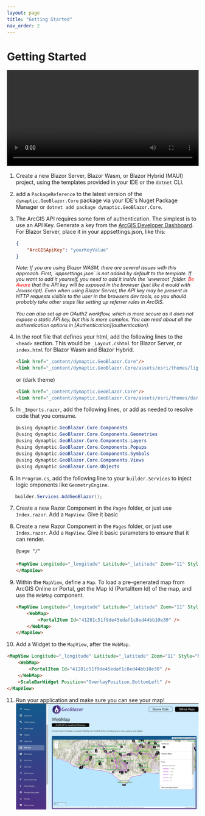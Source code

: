 ```yaml
---
layout: page
title: "Getting Started"
nav_order: 2
---
```

# Getting Started

<video style="width: 100%;" controls>
    <source src="../assets/videos/GeoBlazorDemo1_with_music_and_text.mp4" type="video/mp4">
    Your browser does not support the video tag.
</video>

1. Create a new Blazor Server, Blazor Wasm, or Blazor Hybrid (MAUI) project, using the templates provided in your IDE or
   the `dotnet` CLI.
2. add a `PackageReference` to the latest version of the `dymaptic.GeoBlazor.Core` package via your IDE's Nuget Package
   Manager or `dotnet add package dymaptic.GeoBlazor.Core`.
3. The ArcGIS API requires some form of authentication. The simplest is to use an API Key. Generate a key from the [ArcGIS Developer Dashboard](https://developers.arcgis.com/api-keys/). For Blazor Server, place it in your appsettings.json, like this:

   ```json
   {
       "ArcGISApiKey": "yourKeyValue"
   }
   ```
   <div style="font-size: 0.8rem; font-style: italic; margin-bottom: 1rem;">
   Note: If you are using Blazor WASM, there are several issues with this approach. First, `appsettings.json` is not added by default to the template.
   If you want to add it yourself, you need to add it inside the `wwwroot` folder. 
   <span style="color:red;">Be Aware</span> that the API key will be exposed in the browser 
   (just like it would with Javascript). Even when using Blazor Server, the API key may be present in HTTP requests 
   visible to the user in the browsers dev tools, so you should probably take other steps like setting up referrer rules 
   in ArcGIS.
   </div>
   <div style="font-size: 0.8rem; font-style: italic">
   You can also set up an OAuth2 workflow, which is more secure as it does not expose a static API key, 
   but this is more complex. You can read about all the authentication options in [Authentication](authentication).
   </div>
4. In the root file that defines your html, add the following lines to the `<head>` section.
   This would be `_Layout.cshtml` for Blazor Server, or `index.html` for Blazor Wasm and Blazor Hybrid.

    ```html
    <link href="_content/dymaptic.GeoBlazor.Core"/>
    <link href="_content/dymaptic.GeoBlazor.Core/assets/esri/themes/light/main.css" rel="stylesheet" />
    ```
    
    or (dark theme)
    
    ```html
    <link href="_content/dymaptic.GeoBlazor.Core"/>
    <link href="_content/dymaptic.GeoBlazor.Core/assets/esri/themes/dark/main.css" rel="stylesheet" />
    ```

5. In `_Imports.razor`, add the following lines, or add as needed to resolve code that you consume.

   ```csharp
   @using dymaptic.GeoBlazor.Core.Components
   @using dymaptic.GeoBlazor.Core.Components.Geometries
   @using dymaptic.GeoBlazor.Core.Components.Layers
   @using dymaptic.GeoBlazor.Core.Components.Popups
   @using dymaptic.GeoBlazor.Core.Components.Symbols
   @using dymaptic.GeoBlazor.Core.Components.Views
   @using dymaptic.GeoBlazor.Core.Objects
   ```
6. In `Program.cs`, add the following line to your `builder.Services` to inject logic omponents like `GeometryEngine`.

```csharp
   builder.Services.AddGeoBlazor();
```

7. Create a new Razor Component in the `Pages` folder, or just use `Index.razor`. Add a `MapView`. Give it basic

8. Create a new Razor Component in the `Pages` folder, or just use `Index.razor`. Add a `MapView`. Give it basic
   parameters to ensure that it can render.

   ```html
   @page "/"

   <MapView Longitude="_longitude" Latitude="_latitude" Zoom="11" Style="height: 400px; width: 100%;"> 
   </MapView>
   ```
9. Within the `MapView`, define a `Map`. To load a pre-generated map from ArcGIS Online or Portal, get the Map Id (PortalItem Id)
   of the map, and use the `WebMap` component.

   ```html
   <MapView Longitude="_longitude" Latitude="_latitude" Zoom="11" Style="height: 400px; width: 100%;"> 
       <WebMap>
           <PortalItem Id="41281c51f9de45edaf1c8ed44bb10e30" />
       </WebMap>
   </MapView>
   ```
10. Add a Widget to the `MapView`, after the `WebMap`.

   ```html
   <MapView Longitude="_longitude" Latitude="_latitude" Zoom="11" Style="height: 400px; width: 100%;"> 
       <WebMap>
           <PortalItem Id="41281c51f9de45edaf1c8ed44bb10e30" />
       </WebMap>
       <ScaleBarWidget Position="OverlayPosition.BottomLeft" />
   </MapView>
   ```
11. Run your application and make sure you can see your map!
   ![Web Map Sample](../assets/images/webmap.png)
